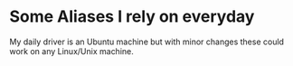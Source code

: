 # Some Aliases I rely on everyday

My daily driver is an Ubuntu machine but with minor changes these could work on any Linux/Unix machine.
